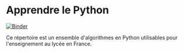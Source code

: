 # Apprendre le Python

[![Binder](https://mybinder.org/badge_logo.svg)](https://mybinder.org/v2/gh/armand-pierre/Python-pedagogie/master)

Ce répertoire est un ensemble d'algorithmes en Python utilisables pour l'enseignement au lycée en France.

